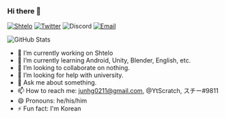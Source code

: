 ### Hi there 👋

[![Shtelo](http://img.shields.io/badge/스치-Shtelo-fdde59)](https://www.shtelo.org/)
[![Twitter](https://img.shields.io/badge/%40YtScratch-Twitter-1DA1F2)](https://twitter.com/YtScratch)
![Discord](https://img.shields.io/badge/스치%239811-Discord-7289DA)
[![Email](https://img.shields.io/badge/juhng0211-%40gmail.com-de5246)](mailto://junhg0211@gmail.com)

![GitHub Stats](https://github-readme-stats.vercel.app/api?username=junhg0211&show_icons=true)

- 🔭 I’m currently working on Shtelo
- 🌱 I’m currently learning Android, Unity, Blender, English, etc.
- 👯 I’m looking to collaborate on nothing.
- 🤔 I’m looking for help with university.
- 💬 Ask me about something.
- 📫 How to reach me: junhg0211@gmail.com, @YtScratch, スチー#9811
- 😄 Pronouns: he/his/him
- ⚡ Fun fact: I'm Korean

<!--
**junhg0211/junhg0211** is a ✨ _special_ ✨ repository because its `README.md` (this file) appears on your GitHub profile.

Here are some ideas to get you started:

- 🔭 I’m currently working on ...
- 🌱 I’m currently learning ...
- 👯 I’m looking to collaborate on ...
- 🤔 I’m looking for help with ...
- 💬 Ask me about ...
- 📫 How to reach me: ...
- 😄 Pronouns: ...
- ⚡ Fun fact: ...
-->
